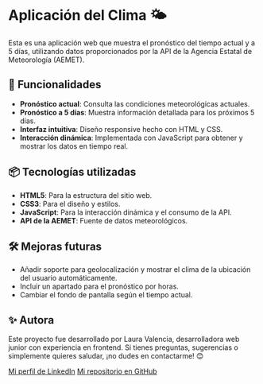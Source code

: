 # Aplicación del Clima 🌤️

Esta es una aplicación web que muestra el pronóstico del tiempo actual y a 5 días, utilizando datos proporcionados por la API de la Agencia Estatal de Meteorología (AEMET).  

## 🚀 Funcionalidades

- **Pronóstico actual**: Consulta las condiciones meteorológicas actuales.
- **Pronóstico a 5 días**: Muestra información detallada para los próximos 5 días.
- **Interfaz intuitiva**: Diseño responsive hecho con HTML y CSS.
- **Interacción dinámica**: Implementada con JavaScript para obtener y mostrar los datos en tiempo real.

## 📦 Tecnologías utilizadas

- **HTML5**: Para la estructura del sitio web.
- **CSS3**: Para el diseño y estilos.
- **JavaScript**: Para la interacción dinámica y el consumo de la API.
- **API de la AEMET**: Fuente de datos meteorológicos.

## 🛠️ Mejoras futuras
- Añadir soporte para geolocalización y mostrar el clima de la ubicación del usuario automáticamente.
- Incluir un apartado para el pronóstico por horas.
- Cambiar el fondo de pantalla según el tiempo actual.

## ✨ Autora
Este proyecto fue desarrollado por Laura Valencia, desarrolladora web junior con experiencia en frontend.
Si tienes preguntas, sugerencias o simplemente quieres saludar, ¡no dudes en contactarme! 😊

[Mi perfil de LinkedIn](https://www.linkedin.com/in/laura-valencia-diaz/)
[Mi repositorio en GitHub](https://github.com/LauValenciaD)
